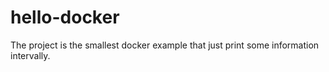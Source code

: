 # hello-docker

The project is the smallest docker example that just print some information intervally.

